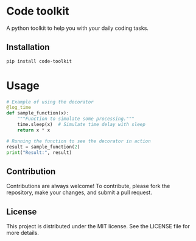 # Code toolkit
A python toolkit to help you with your daily coding tasks.
## Installation

```bash
pip install code-toolkit
````

# Usage
```python
# Example of using the decorator
@log_time
def sample_function(x):
    """Function to simulate some processing."""
    time.sleep(x)  # Simulate time delay with sleep
    return x * x

# Running the function to see the decorator in action
result = sample_function(2)
print("Result:", result)
```

## Contribution

Contributions are always welcome! To contribute, please fork the repository, make your changes, and submit a pull request.

## License

This project is distributed under the MIT license. See the LICENSE file for more details.
